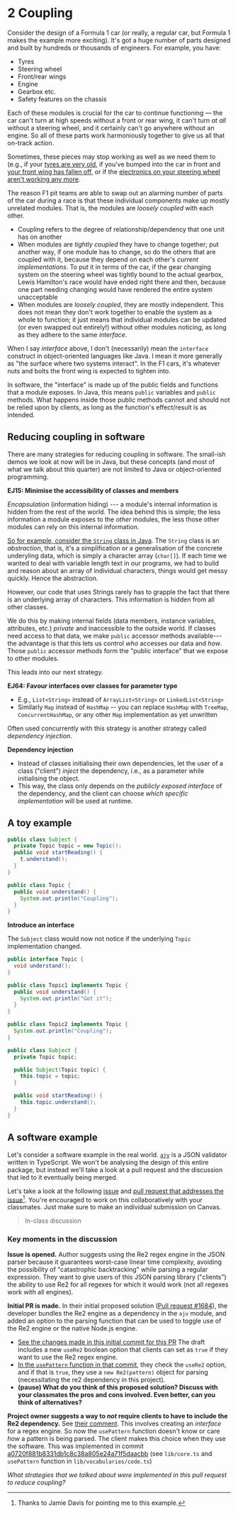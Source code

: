 # 2 Coupling

Consider the design of a Formula 1 car (or really, a regular car, but Formula 1 makes the example more exciting). It's got a huge number of parts designed and built by hundreds or thousands of engineers. For example, you have:
* Tyres
* Steering wheel
* Front/rear wings
* Engine
* Gearbox etc.
* Safety features on the chassis

Each of these modules is crucial for the car to continue functioning — the car can't turn at high speeds without a front or rear wing, it can't turn _at all_ without a steering wheel, and it certainly can't go anywhere without an engine. So all of these parts work harmoniously together to give us all that on-track action.

Sometimes, these pieces may stop working as well as we need them to (e.g., if your [tyres are very old](https://www.youtube.com/watch?v=QGV3FTGUvSs), if you've bumped into the car in front and [your front wing has fallen off](https://www.youtube.com/watch?v=GKm59ktOeI0), or if the [electronics on your steering wheel aren't working any more](https://www.youtube.com/watch?v=QGV3FTGUvSs).

The reason F1 pit teams are able to swap out an alarming number of parts of the car during a race is that these individual components make up mostly unrelated modules. That is, the modules are _loosely coupled_ with each other.

- Coupling refers to the degree of relationship/dependency that one unit has on another
- When modules are _tightly coupled_ they have to change together; put another way, if one module has to change, so do the others that are coupled with it, because they depend on each other's _current implementations_. To put it in terms of the car, if the gear changing system on the steering wheel was tightly bound to the actual gearbox, Lewis Hamilton's race would have ended right there and then, because one part needing changing would have rendered the entire system unacceptable
- When modules are _loosely coupled_, they are mostly independent. This does not mean they don't work together to enable the system as a whole to function; it just means that individual modules can be updated (or even swapped out entirely!) without other modules noticing, as long as they adhere to the same _interface_. 

When I say _interface_ above, I don't (necessarily) mean the `interface` construct in object-oriented languages like Java. I mean it more generally as "the surface where two systems interact". In the F1 cars, it's whatever nuts and bolts the front wing is expected to tighten into.

In software, the "interface" is made up of the public fields and functions that a module exposes. In Java, this means `public` variables and `public` methods. What happens inside those public methods cannot and should not be relied upon by clients, as long as the function's effect/result is as intended.

## Reducing coupling in software

There are many strategies for reducing coupling in software. The small-ish demos we look at now will be in Java, but these concepts (and most of what we talk about this quarter) are not limited to Java or object-oriented programming.

**EJ15: Minimise the accessibility of classes and members**

_Encapsulation_ (information hiding) --- a module's internal information is hidden from the rest of the world. The idea behind this is simple; the less information a module exposes to the *other* modules, the less those other modules can rely on this internal information.

[So for example, consider the `String` class in Java](https://github.com/openjdk/jdk/blob/master/src/java.base/share/classes/java/lang/String.java). The `String` class is an *abstraction*, that is, it's a simplification or a generalisation of the concrete underyling data, which is simply a character array (`char[]`). If each time we wanted to deal with variable length text in our programs, we had to build and reason about an array of individual characters, things would get messy quickly. Hence the abstraction.

However, our code that uses Strings rarely has to grapple the fact that there is an underlying array of characters. This information is hidden from all other classes.

We do this by making internal fields (data members, instance variables, attributes, etc.) *private* and inaccessible to the outside world.
If classes need access to that data, we make `public` accessor methods available---the advantage is that this lets us control *who* accesses our data and *how*. Those `public` accessor methods form the "public interface" that we expose to other modules.

This leads into our next strategy.

**EJ64: Favour interfaces over classes for parameter type**

* E.g., `List<String>` instead of `ArrayList<String>` or `LinkedList<String>`
* Similarly `Map` instead of `HashMap` -- you can replace `HashMap` with `TreeMap`, `ConcurrentHashMap`, or any other `Map` implementation as yet unwritten

Often used concurrently with this strategy is another strategy called *dependency injection*.

**Dependency injection**

- Instead of classes initialising their own dependencies, let the user of a class ("client") *inject* the dependency, i.e., as a parameter while initialising the object.
- This way, the class only depends on the *publicly exposed interface* of the dependency, and the client can choose *which specific implementation* will be used at runtime.

## A toy example

```java
public class Subject {
  private Topic topic = new Topic();
  public void startReading() {
    t.understand();
  }
}

public class Topic {
  public void understand() {
    System.out.println("Coupling");
  }
}
```

**Introduce an interface**

The `Subject` class would now not notice if the underlying `Topic` implementation changed.

```java
public interface Topic {
  void understand();
}

public class Topic1 implements Topic {
  public void understand() {
    System.out.println("Got it");
  }
}

public class Topic2 implements Topic {
  System.out.println("Coupling");
}

public class Subject {
  private Topic topic;

  public Subject(Topic topic) {
    this.topic = topic;
  }

  public void startReading() {
    this.topic.understand();
  }
}
```


## A software example

Let's consider a software example in the real world. [`ajv`](https://github.com/ajv-validator/ajv) is a JSON validator written in TypeScript. We won't be analysing the design of this entire package, but instead we'll take a look at a pull request and the discussion that led to it eventually being merged.

Let's take a look at the following [issue](https://github.com/ajv-validator/ajv/issues/1683) and [pull request that addresses the issue](https://github.com/ajv-validator/ajv/pull/1684)[^jamie]. You're encouraged to work on this collaboratively with your classmates. Just make sure to make an individual submission on Canvas.

[^jamie]: Thanks to Jamie Davis for pointing me to this example.

> In-class discussion

### Key moments in the discussion

**Issue is opened.** Author suggests using the Re2 regex engine in the JSON parser because it guarantees worst-case linear time complexity, avoiding the possibility of "catastrophic backtracking" while parsing a regular expression. They want to give users of this JSON parsing library ("clients") the ability to use Re2 for all regexes for which it would work (not all regexes work with all engines).

**Initial PR is made.** In their initial proposed solution ([Pull request #1684](https://github.com/ajv-validator/ajv/pull/1684)), the developer bundles the Re2 engine as a dependency in the `ajv` module, and added an option to the parsing function that can be used to toggle use of the Re2 engine or the native Node.js engine.

- [See the changes made in this initial commit for this PR](https://github.com/ajv-validator/ajv/pull/1684/commits/b07542d081e5d3b411a576071a670746f2789e99) The draft includes a new `useRe2` boolean option that clients can set as `true` if they want to use the Re2 regex engine.
- [In the `usePattern` function in that commit](https://github.com/ajv-validator/ajv/pull/1684/commits/b07542d081e5d3b411a576071a670746f2789e99#diff-7afb1faba038d72baba992dc54a5d99227b0ccf558172e4450a10e9db8aaf283R95), they check the `useRe2` option, and if that is `true`, they use a `new Re2(pattern)` object for parsing (necessitating the re2 dependency in this project).
- **(pause) What do you think of this proposed solution? Discuss with your classmates the pros and cons involved. Even better, can you think of alternatives?**

**Project owner suggests a way to *not* require clients to have to include the Re2 dependency.** See [their comment](https://github.com/ajv-validator/ajv/pull/1684#issuecomment-880945417). This involves creating an *interface* for a regex engine. So now the `usePattern` function doesn't know or care *how* a pattern is being parsed. The client makes this choice when they use the software. This was implemented in commit [a0720f881b8331db1c8c38a805e24a71f5daacbb](https://github.com/ajv-validator/ajv/pull/1684/commits/a0720f881b8331db1c8c38a805e24a71f5daacbb) (see `lib/core.ts` and `usePattern` function in `lib/vocabularies/code.ts`)

*What strategies that we talked about were implemented in this pull request to reduce coupling?*
